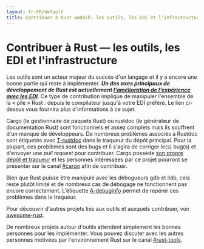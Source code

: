 ```yaml
---
layout: fr-FR/default
title: Contribuer à Rust &mdash; les outils, les EDI et l'infrastructure &middot; Rust, le langage de programmation
---
```


# Contribuer à Rust &mdash; les outils, les EDI et l'infrastructure

Les outils sont un acteur majeur du succès d'un langage et il y a encore une bonne partie qui reste à implémenter. ***Un des axes principaux de développement de Rust est actuellement [l'amélioration de l'expérience avec les EDI][ides]***. Ce type de contribution implique de manipuler l'ensemble de la « pile » Rust : depuis le compilateur jusqu'à votre EDI préféré. Le lien ci-dessus vous fournira plus d'informations à ce sujet.

Cargo (le gestionnaire de paquets Rust) ou rustdoc (le générateur de documentation Rust) sont fonctionnels et assez complets mais ils souffrent d'un manque de développeurs. De nombreux problèmes associés à Rustdoc sont étiquetés avec [T-rustdoc] dans le traqueur du dépôt principal. Pour la plupart, ces problèmes sont des bugs et il s'agira de corriger le(s) bug(s) et d'envoyer une *pull request* pour contribuer. Cargo possède [son propre dépôt et traqueur][Cargo] et les personnes intéressées par ce projet pourront se présenter sur le canal [#cargo] afin de contribuer.

Bien que Rust puisse être manipulé avec les débogueurs gdb et lldb, cela reste plutôt limité et de nombreux cas de débogage ne fonctionnent pas encore correctement. L'étiquette [A-debuginfo] permet de repérer ces problèmes dans le traqueur.

Pour découvrir d'autres projets liés aux outils et auxquels contribuer, voir [awesome-rust].

De nombreux projets autour d'outils attendent simplement les bonnes personnes pour les implémenter. Vous pouvez discuter avec les autres personnes motivées par l'environnement Rust sur le canal [#rust-tools].

[#cargo]: https://kiwiirc.com/nextclient/#ircs://irc.mozilla.org:6697/#rustc?nick=rustacean??
[#rust-tools]: https://kiwiirc.com/nextclient/#ircs://irc.mozilla.org:6697/#rust-tools?nick=rustacean??
[A-debuginfo]: https://github.com/rust-lang/rust/issues?q=is%3Aopen+is%3Aissue+label%3AA-debuginfo
[T-rustdoc]: https://github.com/rust-lang/rust/issues?q=is%3Aopen+is%3Aissue+label%3AT-rustdoc
[Cargo]: https://github.com/rust-lang/cargo/issues
[awesome-rust]: https://github.com/kud1ing/awesome-rust
[ides]: https://forge.rust-lang.org/ides.html
